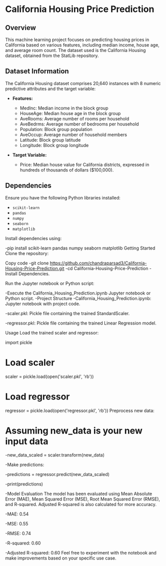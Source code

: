# California Housing Price Prediction

## Overview

This machine learning project focuses on predicting housing prices in California based on various features, including median income, house age, and average room count. The dataset used is the California Housing dataset, obtained from the StatLib repository.

## Dataset Information

The California Housing dataset comprises 20,640 instances with 8 numeric predictive attributes and the target variable:

- **Features:**
  - MedInc: Median income in the block group
  - HouseAge: Median house age in the block group
  - AveRooms: Average number of rooms per household
  - AveBedrms: Average number of bedrooms per household
  - Population: Block group population
  - AveOccup: Average number of household members
  - Latitude: Block group latitude
  - Longitude: Block group longitude

- **Target Variable:**
  - Price: Median house value for California districts, expressed in hundreds of thousands of dollars ($100,000).

## Dependencies

Ensure you have the following Python libraries installed:

- `scikit-learn`
- `pandas`
- `numpy`
- `seaborn`
- `matplotlib`

Install dependencies using:

-pip install scikit-learn pandas numpy seaborn matplotlib
Getting Started
Clone the repository:

Copy code
-git clone https://github.com/chandraparsad3/California-Housing-Price-Prediction.git
-cd California-Housing-Price-Prediction
-Install Dependencies.

Run the Jupyter notebook or Python script:

-Execute the California_Housing_Prediction.ipynb Jupyter notebook or Python script.
-Project Structure
-California_Housing_Prediction.ipynb: Jupyter notebook with project code.

-scaler.pkl: Pickle file containing the trained StandardScaler.

-regressor.pkl: Pickle file containing the trained Linear Regression model.

Usage
Load the trained scaler and regressor:

import pickle

# Load scaler
scaler = pickle.load(open('scaler.pkl', 'rb'))

# Load regressor
regressor = pickle.load(open('regressor.pkl', 'rb'))
Preprocess new data:

# Assuming new_data is your new input data
-new_data_scaled = scaler.transform(new_data)

-Make predictions:

-predictions = regressor.predict(new_data_scaled)

-print(predictions)

-Model Evaluation
The model has been evaluated using Mean Absolute Error (MAE), Mean Squared Error (MSE), Root Mean Squared Error (RMSE), and R-squared. Adjusted R-squared is also calculated for more accuracy.

-MAE: 0.54

-MSE: 0.55

-RMSE: 0.74

-R-squared: 0.60

-Adjusted R-squared: 0.60
Feel free to experiment with the notebook and make improvements based on your specific use case.
